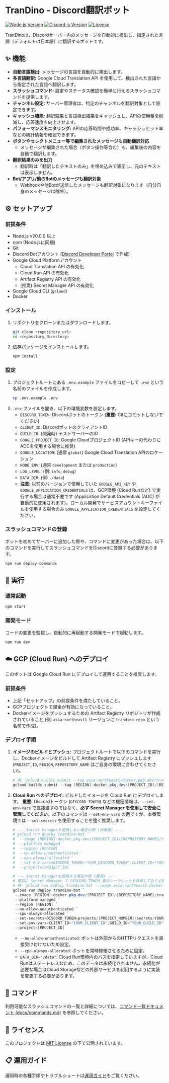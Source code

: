 # TranDino - Discord翻訳ボット

[![Node.js Version](https://img.shields.io/badge/Node.js-%3E%3D20.0.0-brightgreen)](https://nodejs.org/)
[![Discord.js Version](https://img.shields.io/badge/Discord.js-v14.18.0-blue)](https://discord.js.org/)
[![License](https://img.shields.io/badge/License-MIT-yellow.svg)](https://opensource.org/licenses/MIT)

TranDinoは、Discordサーバー内のメッセージを自動的に検出し、指定された言語（デフォルトは日本語）に翻訳するボットです。

## ✨ 機能

- **自動言語検出:** メッセージの言語を自動的に検出します。
- **多言語翻訳:** Google Cloud Translation API を使用して、検出された言語から指定された言語へ翻訳します。
- **スラッシュコマンド:** 設定やステータス確認を簡単に行えるスラッシュコマンドを提供します。
- **チャンネル設定:** サーバー管理者は、特定のチャンネルを翻訳対象として設定できます。
- **キャッシュ機能:** 翻訳結果と言語検出結果をキャッシュし、APIの使用量を削減し、応答速度を向上させます。
- **パフォーマンスモニタリング:** APIの応答時間や成功率、キャッシュヒット率などの統計情報を確認できます。
- **ボタンやセレクトメニュー等で編集されたメッセージも自動翻訳対応**
    - メッセージが編集された場合（ボタン操作等含む）も、編集後の内容を自動で翻訳します。
- **翻訳結果のみを出力**
    - 翻訳時は「翻訳したテキストのみ」を埋め込みで表示し、元のテキストは表示しません。
- **Bot/アプリ/他のBotのメッセージも翻訳対象**
    - Webhookや他Botが送信したメッセージも翻訳対象になります（自分自身のメッセージは除外）。

## ⚙️ セットアップ

### 前提条件

- Node.js v20.0.0 以上
- npm (Node.jsに同梱)
- Git
- Discord Botアカウント ([Discord Developer Portal](https://discord.com/developers/applications) で作成)
- Google Cloud Platformアカウント
    - Cloud Translation API の有効化
    - Cloud Run API の有効化
    - Artifact Registry API の有効化
    - (推奨) Secret Manager API の有効化
- Google Cloud CLI (`gcloud`)
- Docker

### インストール

1.  リポジトリをクローンまたはダウンロードします。
    ```bash
    git clone <repository_url>
    cd <repository_directory>
    ```
2.  依存パッケージをインストールします。
    ```bash
    npm install
    ```

### 設定

1.  プロジェクトルートにある `.env.example` ファイルをコピーして `.env` という名前のファイルを作成します。
    ```bash
    cp .env.example .env
    ```
2.  `.env` ファイルを開き、以下の環境変数を設定します。
    - `DISCORD_TOKEN`: Discordボットのトークン (**重要:** Gitにコミットしないでください)
    - `CLIENT_ID`: DiscordボットのクライアントID
    - `GUILD_ID`: (開発時) テストサーバーのID
    - `GOOGLE_PROJECT_ID`: Google CloudプロジェクトID (APIキーの代わりにADCを使用する場合に推奨)
    - `GOOGLE_LOCATION`: (通常 `global`) Google Cloud Translation APIのロケーション
    - `NODE_ENV`: (通常 `development` または `production`)
    - `LOG_LEVEL`: (例: `info`, `debug`)
    - `DATA_DIR`: (例: `./data`)
    - **注意:** 以前のバージョンで使用していた `GOOGLE_API_KEY` や `GOOGLE_APPLICATION_CREDENTIALS` は、GCP環境 (Cloud Runなど) で実行する場合は通常不要です (Application Default Credentials (ADC) が自動的に使用されます)。ローカル開発でサービスアカウントキーファイルを使用する場合のみ `GOOGLE_APPLICATION_CREDENTIALS` を設定してください。

### スラッシュコマンドの登録

ボットを初めてサーバーに追加した際や、コマンドに変更があった場合は、以下のコマンドを実行してスラッシュコマンドをDiscordに登録する必要があります。

```bash
npm run deploy-commands
```

## 🚀 実行

### 通常起動

```bash
npm start
```

### 開発モード

コードの変更を監視し、自動的に再起動する開発モードで起動します。

```bash
npm run dev
```

## ☁️ GCP (Cloud Run) へのデプロイ

このボットは Google Cloud Run にデプロイして運用することを推奨します。

### 前提条件

- 上記「セットアップ」の前提条件を満たしていること。
- GCPプロジェクトで課金が有効になっていること。
- Dockerイメージをプッシュするための Artifact Registry リポジトリが作成されていること (例: `asia-northeast1` リージョンに `trandino-repo` という名前で作成)。

### デプロイ手順

1.  **イメージのビルドとプッシュ:**
    プロジェクトルートで以下のコマンドを実行し、Dockerイメージをビルドして Artifact Registry にプッシュします (`PROJECT_ID`, `REGION`, `REPOSITORY_NAME` はご自身の環境に合わせてください)。
    ```powershell
    # 例: gcloud builds submit --tag asia-northeast1-docker.pkg.dev/translate-457307/trandino-repo/trandino-bot:latest --project=translate-457307
    gcloud builds submit --tag [REGION]-docker.pkg.dev/[PROJECT_ID]/[REPOSITORY_NAME]/trandino-bot:latest --project=[PROJECT_ID]
    ```

2.  **Cloud Run へのデプロイ:**
    ビルドしたイメージを Cloud Run にデプロイします。
    **重要:** Discordトークン (`DISCORD_TOKEN`) などの機密情報は、`--set-env-vars` で直接渡すのではなく、**必ず Secret Manager を使用して安全に管理してください**。以下のコマンドは `--set-env-vars` の例ですが、本番環境では `--set-secrets` を使用することを強く推奨します。

    ```powershell
    # --- Secret Managerを使用しない場合の例 (非推奨) ---
    # gcloud run deploy trandino-bot `
    #  --image [REGION]-docker.pkg.dev/[PROJECT_ID]/[REPOSITORY_NAME]/trandino-bot:latest `
    #  --platform managed `
    #  --region [REGION] `
    #  --no-allow-unauthenticated `
    #  --cpu-always-allocated `
    #  --set-env-vars=DISCORD_TOKEN="YOUR_DISCORD_TOKEN",CLIENT_ID="YOUR_CLIENT_ID",GUILD_ID="YOUR_GUILD_ID",GOOGLE_PROJECT_ID="[PROJECT_ID]",GOOGLE_LOCATION="global",NODE_ENV="production",LOG_LEVEL="info",DATA_DIR="/data" `
    #  --project=[PROJECT_ID]

    # --- Secret Managerを使用する場合の例 (推奨) ---
    # 事前に Secret Manager で DISCORD_TOKEN 等のシークレットを作成しておく必要があります。
    # 例: gcloud run deploy trandino-bot --image asia-northeast1-docker.pkg.dev/translate-457307/trandino-repo/trandino-bot:latest --platform managed --region asia-northeast1 --no-allow-unauthenticated --cpu-always-allocated --set-secrets=DISCORD_TOKEN=projects/[PROJECT_NUMBER]/secrets/DISCORD_TOKEN:latest --set-env-vars=CLIENT_ID="YOUR_CLIENT_ID",GUILD_ID="YOUR_GUILD_ID",GOOGLE_PROJECT_ID="[PROJECT_ID]",GOOGLE_LOCATION="global",NODE_ENV="production",LOG_LEVEL="info",DATA_DIR="/data" --project=[PROJECT_ID]
    gcloud run deploy trandino-bot `
     --image [REGION]-docker.pkg.dev/[PROJECT_ID]/[REPOSITORY_NAME]/trandino-bot:latest `
     --platform managed `
     --region [REGION] `
     --no-allow-unauthenticated `
     --cpu-always-allocated `
     --set-secrets=DISCORD_TOKEN=projects/[PROJECT_NUMBER]/secrets/YOUR_DISCORD_TOKEN_SECRET_NAME:latest ` # DiscordトークンをSecret Managerから読み込む
     --set-env-vars=CLIENT_ID="YOUR_CLIENT_ID",GUILD_ID="YOUR_GUILD_ID",GOOGLE_PROJECT_ID="[PROJECT_ID]",GOOGLE_LOCATION="global",NODE_ENV="production",LOG_LEVEL="info",DATA_DIR="/data" `
     --project=[PROJECT_ID]
    ```
    - `--no-allow-unauthenticated`: ボットは外部からのHTTPリクエストを直接受け付けないため設定。
    - `--cpu-always-allocated`: ボットを常時稼働させるために設定。
    - `DATA_DIR="/data"`: Cloud Run環境内のパスを指定していますが、Cloud Runはステートレスなため、このデータは永続化されません。永続化が必要な場合はCloud Storageなどの外部サービスを利用するように実装を変更する必要があります。

## 📖 コマンド

利用可能なスラッシュコマンドの一覧と詳細については、[コマンド一覧ドキュメント (docs/commands.md)](./docs/commands.md) を参照してください。

## 📜 ライセンス

このプロジェクトは [MIT License](./LICENSE) の下で公開されています。

## 📋 運用ガイド
運用時の各種手順やトラブルシュートは[運用ガイド](./docs/operation_guide.md)をご覧ください。 